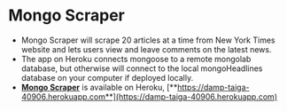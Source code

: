# Mongo Scraper
- Mongo Scraper will scrape 20 articles at a time from New York Times website and lets users view and leave comments on the latest news.
- The app on Heroku connects mongoose to a remote mongolab database, but otherwise will connect to the local mongoHeadlines database on your computer if deployed locally.
- [**Mongo Scraper**](https://damp-taiga-40906.herokuapp.com) is available on Heroku, [**https://damp-taiga-40906.herokuapp.com**](https://damp-taiga-40906.herokuapp.com)
